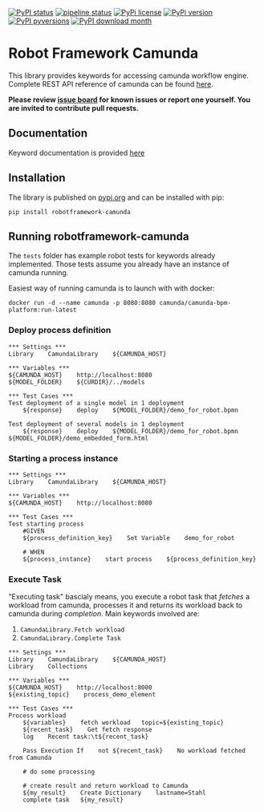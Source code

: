 [![PyPI status](https://img.shields.io/pypi/status/robotframework-camunda.svg)](https://pypi.python.org/pypi/robotframework-camunda/) [![pipeline status](https://gitlab.com/robotframework-camunda-demos/robotframework-camunda-mirror/badges/master/pipeline.svg)](https://gitlab.com/robotframework-camunda-demos/robotframework-camunda-mirror/-/commits/master) [![PyPi license](https://badgen.net/pypi/license/robotframework-camunda/)](https://pypi.com/project/robotframework-camunda/) [![PyPi version](https://badgen.net/pypi/v/robotframework-camunda/)](https://pypi.org/project/robotframework-camunda) [![PyPI pyversions](https://img.shields.io/pypi/pyversions/robotframework-camunda.svg)](https://pypi.python.org/pypi/robotframework-camunda/) [![PyPI download month](https://img.shields.io/pypi/dm/robotframework-camunda.svg)](https://pypi.python.org/pypi/robotframework-camunda/) 

# Robot Framework Camunda

This library provides keywords for accessing camunda workflow engine. Complete REST API reference of camunda 
can be found [here](https://docs.camunda.org/manual/7.14/reference/rest/).

**Please review [issue board](https://github.com/MarketSquare/robotframework-camunda/issues) for 
known issues or report one yourself. You are invited to contribute pull requests.**

## Documentation

Keyword documentation is provided [here](https://robotframework-camunda-demos.gitlab.io/robotframework-camunda-mirror/latest/keywords/camundalibrary)

## Installation

The library is published on [pypi.org](https://pypi.org/project/robotframework-camunda/) and can be installed with pip:

```shell
pip install robotframework-camunda
```

## Running robotframework-camunda
The `tests` folder has example robot tests for keywords already implemented. Those tests assume you already have an 
instance of camunda running.

Easiest way of running camunda is to launch with with docker:
```shell
docker run -d --name camunda -p 8080:8080 camunda/camunda-bpm-platform:run-latest
```

### Deploy process definition

```robot
*** Settings ***
Library    CamundaLibrary    ${CAMUNDA_HOST}

*** Variables ***
${CAMUNDA_HOST}    http://localhost:8080
${MODEL_FOLDER}    ${CURDIR}/../models

*** Test Cases ***
Test deployment of a single model in 1 deployment
    ${response}    deploy    ${MODEL_FOLDER}/demo_for_robot.bpmn

Test deployment of several models in 1 deployment
    ${response}    deploy    ${MODEL_FOLDER}/demo_for_robot.bpmn    ${MODEL_FOLDER}/demo_embedded_form.html
```

### Starting a process instance

```robot
*** Settings ***
Library    CamundaLibrary    ${CAMUNDA_HOST}

*** Variables ***
${CAMUNDA_HOST}    http://localhost:8080

*** Test Cases ***
Test starting process
    #GIVEN
    ${process_definition_key}    Set Variable    demo_for_robot

    # WHEN
    ${process_instance}    start process    ${process_definition_key}
```

### Execute Task
"Executing task" bascialy means, you execute a robot task that *fetches* a workload from camunda, processes it and 
returns its workload back to camunda during *completion*. Main keywords involved are:
1. `CamundaLibrary.Fetch workload`
1. `CamundaLibrary.Complete Task`

```robot
*** Settings ***
Library    CamundaLibrary    ${CAMUNDA_HOST}
Library    Collections

*** Variables ***
${CAMUNDA_HOST}    http://localhost:8000
${existing_topic}    process_demo_element

*** Test Cases ***
Process workload
    ${variables}    fetch workload   topic=${existing_topic}
    ${recent_task}    Get fetch response
    log    Recent task:\t${recent_task}

    Pass Execution If    not ${recent_task}    No workload fetched from Camunda
 
    # do some processing
    
    # create result and return workload to Camunda
    ${my_result}    Create Dictionary    lastname=Stahl
    complete task   ${my_result}
```
